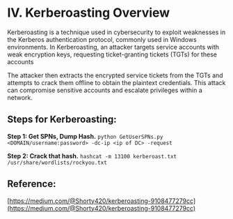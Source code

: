 # IV. Kerberoasting Overview

Kerberoasting is a technique used in cybersecurity to exploit weaknesses in the Kerberos authentication protocol, commonly used in Windows environments. In Kerberoasting, an attacker targets service accounts with weak encryption keys, requesting ticket-granting tickets (TGTs) for these accounts

 The attacker then extracts the encrypted service tickets from the TGTs and attempts to crack them offline to obtain the plaintext credentials. This attack can compromise sensitive accounts and escalate privileges within a network.

## Steps for Kerberoasting:

**Step 1: Get SPNs, Dump Hash.** `python GetUserSPNs.py <DOMAIN/username:password> -dc-ip <ip of DC> -request`

**Step 2: Crack that hash.** `hashcat -m 13100 kerberoast.txt /usr/share/wordlists/rockyou.txt`

## Reference:

[https://medium.com/@Shorty420/kerberoasting-9108477279cc](https://medium.com/@Shorty420/kerberoasting-9108477279cc)